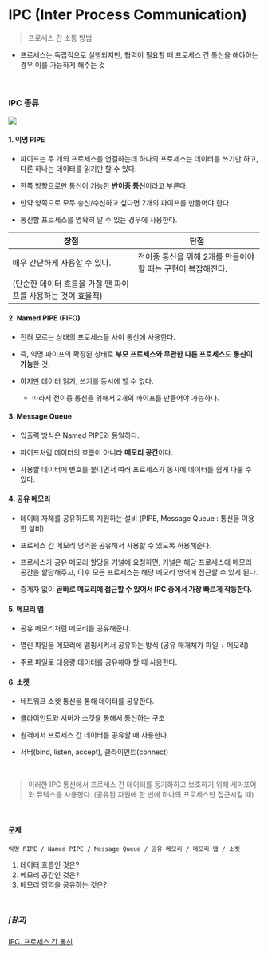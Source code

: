 # IPC (Inter Process Communication)

> 프로세스 간 소통 방법

- 프로세스는 독립적으로 실행되지만, 협력이 필요할 때 프로세스 간 통신을 해야하는 경우 이를 가능하게 해주는 것

<br>

### IPC 종류

![](https://velog.velcdn.com/images/coastby/post/e21d81dc-65c2-4e1d-b5cf-0593511c1d0a/image.png)

#### 1. 익명 PIPE

- 파이프는 두 개의 프로세스를 연결하는데 하나의 프로세스는 데이터를 쓰기만 하고, 다른 하나는 데이터를 읽기만 할 수 있다.

- 한쪽 방향으로만 통신이 가능한 **반이중 통신**이라고 부른다.

- 만약 양쪽으로 모두 송신/수신하고 싶다면 2개의 파이프를 만들어야 한다.

- 통신할 프로세스를 명확히 알 수 있는 경우에 사용한다.

| 장점 | 단점 |
| --- | --- |
| 매우 간단하게 사용할 수 있다. | 전이중 통신을 위해 2개를 만들어야 할 때는 구현이 복잡해진다. |
| (단순한 데이터 흐름을 가질 땐 파이프를 사용하는 것이 효율적) |  |

#### 2. Named PIPE (FIFO)

- 전혀 모르는 상태의 프로세스들 사이 통신에 사용한다.

- 즉, 익명 파이프의 확장된 상태로 **부모 프로세스와 무관한 다른 프로세스**도 **통신이 가능**한 것.

- 하지만 데이터 읽기, 쓰기를 동시에 할 수 없다.  
    - 따라서 전이중 통신을 위해서 2개의 파이프를 만들어야 가능하다.

#### 3. Message Queue

- 입출력 방식은 Named PIPE와 동일하다.

- 파이프처럼 데이터의 흐름이 아니라 **메모리 공간**이다.

- 사용할 데이터에 번호를 붙이면서 여러 프로세스가 동시에 데이터를 쉽게 다룰 수 있다.

#### 4. 공유 메모리

- 데이터 자체를 공유하도록 지원하는 설비 (PIPE, Message Queue : 통신을 이용한 설비)

- 프로세스 간 메모리 영역을 공유해서 사용할 수 있도록 허용해준다.

- 프로세스가 공유 메모리 할당을 커널에 요청하면, 커널은 해당 프로세스에 메모리 공간을 할당해주고, 이후 모든 프로세스는 해당 메모리 영역에 접근할 수 있게 된다.

- 중계자 없이 **곧바로 메모리에 접근할 수 있어서 IPC 중에서 가장 빠르게 작동한다.**

#### 5. 메모리 맵

- 공유 메모리처럼 메모리를 공유해준다.

- 열린 파일을 메모리에 맵핑시켜서 공유하는 방식 (공유 매개체가 파일 + 메모리)

- 주로 파일로 대용량 데이터를 공유해야 할 때 사용한다.

#### 6. 소켓

- 네트워크 소켓 통신을 통해 데이터를 공유한다.

- 클라이언트와 서버가 소켓을 통해서 통신하는 구조

- 원격에서 프로세스 간 데이터를 공유할 때 사용한다.

- 서버(bind, listen, accept), 클라이언트(connect)

<br>

> 이러한 IPC 통신에서 프로세스 간 데이터를 동기화하고 보호하기 위해 세마포어와 뮤텍스를 사용한다. (공유된 자원에 한 번에 하나의 프로세스만 접근시킬 때)

<br>

#### 문제
```
익명 PIPE / Named PIPE / Message Queue / 공유 메모리 / 메모리 맵 / 소켓
```
1) 데이터 흐름인 것은?
2) 메모리 공간인 것은?
3) 메모리 영역을 공유하는 것은?

<br>

##### [참고]
[IPC, 프로세스 간 통신](<https://velog.io/@coastby/%EC%9A%B4%EC%98%81%EC%B2%B4%EC%A0%9C-IPC-Inter-Process-Communication-%ED%94%84%EB%A1%9C%EC%84%B8%EC%8A%A4-%EA%B0%84-%ED%86%B5%EC%8B%A0>)
